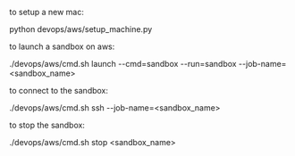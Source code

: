 to setup a new mac:

python devops/aws/setup_machine.py

to launch a sandbox on aws:

./devops/aws/cmd.sh launch  --cmd=sandbox --run=sandbox --job-name=<sandbox_name>

to connect to the sandbox:

./devops/aws/cmd.sh ssh --job-name=<sandbox_name>

to stop the sandbox:

./devops/aws/cmd.sh stop <sandbox_name>


